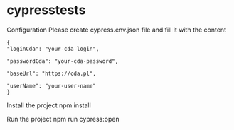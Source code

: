 # cypresstests
Configuration
Please create cypress.env.json file and fill it with the content


    {
    "loginCda": "your-cda-login",
    
    "passwordCda": "your-cda-password",
    
    "baseUrl": "https://cda.pl",
   
    "userName": "your-user-name"
    }



Install the project
    npm install


Run the project
    npm run cypress:open

